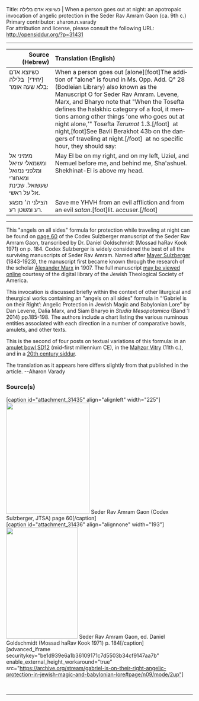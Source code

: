 <html>
<head></head>
<body>
Title: כשיוצא אדם בלילה | When a person goes out at night: an apotropaic invocation of angelic protection in the Seder Rav Amram Gaon (ca. 9th c.)<br />
Primary contributor: aharon.n.varady<br />
For attribution and license, please consult the following URL: <a href="http://opensiddur.org/?p=31431">http://opensiddur.org/?p=31431</a>
<p />
<hr />

<table style="margin-left: auto;margin-right: auto;" class="draggable">
<thead><tr><th id="x" style="text-align: right;">Source (Hebrew)</th><th style="text-align: left;">Translation (English)</th></tr></thead>
<tbody>
<tr><td style="vertical-align:top;">
<div class="liturgy" lang="he">
<span class="instruction">כשיוצא אדם 
[יחידי]&nbsp;
בלילה 
בלא שעה 
אומר:</span>
</span></div></td>
 
<td style="vertical-align:top;">
<div class="english" lang="en">
<span class="instruction">When a person goes out 
[alone][foot]<span style="direction: rtl; text-align: right;">The addition of "alone" is found in Ms. Opp. Add. Q° 28 (Bodleian Library) also known as the Manuscript O for Seder Rav Amram. Levene, Marx, and Bharyo note that "When the Tosefta defines the halakhic category of a fool, it mentions among other things 'one who goes out at night alone,'" Tosefta <em>Terumot</em> 1.3.</span>[/foot]&nbsp;‎
at night,[foot]<span style="direction: rtl; text-align: right;">See Bavli Berakhot 43b on the dangers of traveling at night.</span>[/foot]&nbsp; 
at no specific hour,
they should say:</span>
</div></td></tr>


<tr><td style="vertical-align:top;">
<div class="liturgy" lang="he">
מימיני אל 
ומשמאלי עזיאל 
ומלפני נמואל 
ומאחורי שעשואל. 
שכינת אל על ראשי. 
</span></div></td>
 
<td style="vertical-align:top;">
<div class="english" lang="en">
May El be on my right, 
and on my left, Uziel,
and Nemuel before me, 
and behind me, Sha'ashuel. 
Shekhinat-El is above my head. 
</div></td></tr>


<tr><td style="vertical-align:top;">
<div class="liturgy" lang="he">
הצילני ה׳ 
מפגע רע 
ומשטן רע.
</span></div></td>
 
<td style="vertical-align:top;">
<div class="english" lang="en">
Save me YHVH 
from an evil affliction 
and from an evil <em>satan</em>.[foot]lit. accuser.[/foot]
</div></td></tr>
</tbody></table>

<hr />

This "angels on all sides" formula for protection while traveling at night can be found on <a href="https://digitalcollections.jtsa.edu/islandora/object/jts:236961#page/127/mode/1up">page 60</a> of the Codex Sulzberger manuscript of the Seder Rav Amram Gaon, transcribed by Dr. Daniel Goldschmidt (Mossad haRav Kook 1971) on p. 184. Codex Sulzberger is widely considered the best of all the surviving manuscripts of Seder Rav Amram. Named after <a href="https://en.wikipedia.org/wiki/Mayer_Sulzberger">Mayer Sulzberger</a> (1843-1923), the manuscript first became known through the research of the scholar <a href="https://en.wikipedia.org/wiki/Alexander_Marx">Alexander Marx</a> in 1907. The full manuscript <a href="https://digitalcollections.jtsa.edu/islandora/object/jts:236961">may be viewed online</a> courtesy of the digital library of the Jewish Theological Society of America.

This invocation is discussed briefly within the context of other liturgical and theurgical works containing an "angels on all sides" formula in “‘Gabriel is on their Right’: Angelic Protection in Jewish Magic and Babylonian Lore” by Dan Levene, Dalia Marx, and Siam Bharyo in <em>Studia Mesopotamica</em> (Band 1: 2014) pp.185-198. The authors include a chart listing the various numinous entities associated with each direction in a number of comparative bowls, amulets, and other texts.

This is the second of four posts on textual variations of this formula: in an <a href="https://opensiddur.org/prayers/life-cycle/living/home/gavriel-is-on-the-right-an-apotropaic-invocation-of-angels-in-the-amulet-bowl-sd12/">amulet bowl SD12</a> (mid-first millennium CE), in the <a href="https://opensiddur.org/prayers/solilunar/everyday/nighttime/bedtime-shema/mikhael-is-on-my-right-an-apotropaic-invocation-of-angelic-protection-in-the-bedtime-shema-from-the-mahzor-vitry/">Maḥzor Vitry</a> (11th c.), and in a <a href="https://opensiddur.org/prayers/solilunar/everyday/nighttime/bedtime-shema/mikhael-is-on-my-right-an-angelic-invocation-for-divine-protection-in-the-bedtime-shema/">20th century siddur</a>.

The translation as it appears here differs slightly from that published in the article. --Aharon Varady

<h3>Source(s)</h3>

<span style="float: right;">[caption id="attachment_31435" align="alignleft" width="225"]<a href="https://digitalcollections.jtsa.edu/islandora/object/jts:236961#page/127/mode/1up"><img src="https://opensiddur.org/wp-content/uploads/2020/05/Seder-Rav-Amram-Gaon-Codex-Sulzberger-page-60-smol-225x300.jpg" alt="" width="225" height="300" class="size-medium wp-image-31435" /></a> Seder Rav Amram Gaon (Codex Sulzberger, JTSA) page 60[/caption]</span> <span style="float: left;">[caption id="attachment_31436" align="alignnone" width="193"]<a href="https://opensiddur.org/wp-content/uploads/2020/05/tefilot-ubrakhot-partiyot-3.png"><img src="https://opensiddur.org/wp-content/uploads/2020/05/tefilot-ubrakhot-partiyot-3-193x300.png" alt="" width="193" height="300" class="size-medium wp-image-31436" /></a> Seder Rav Amram Gaon, ed. Daniel Goldschmidt (Mossad haRav Kook 1971) p. 184[/caption]</span>

[advanced_iframe securitykey="be1d939e6a1b36109171c7d5503b34cf9147aa7b" enable_external_height_workaround="true" src="https://archive.org/stream/gabriel-is-on-their-right-angelic-protection-in-jewish-magic-and-babylonian-lore#page/n09/mode/2up"]

&nbsp;

<hr />

&nbsp;
</body>
</html>